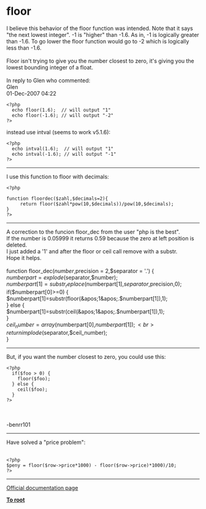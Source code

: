 # floor



I believe this behavior of the floor function was intended.  Note that it says "the next lowest integer".  -1 is "higher" than -1.6.  As in, -1 is logically greater than -1.6.  To go lower the floor function would go to -2 which is logically less than -1.6.<br><br>Floor isn&apos;t trying to give you the number closest to zero, it&apos;s giving you the lowest bounding integer of a float.<br><br>In reply to Glen who commented:<br> Glen<br>01-Dec-2007 04:22<br>

```
<?php
  echo floor(1.6);  // will output "1"
  echo floor(-1.6); // will output "-2"
?>
```


instead use intval (seems to work v5.1.6):



```
<?php
  echo intval(1.6);  // will output "1"
  echo intval(-1.6); // will output "-1"
?>
```
  

---

I use this function to floor with decimals:<br>

```
<?php

function floordec($zahl,$decimals=2){    
     return floor($zahl*pow(10,$decimals))/pow(10,$decimals);
}
?>
```
  

---

A correction to the funcion floor_dec from the user "php is the best".<br>If the number is 0.05999 it returns 0.59 because the zero at left position is deleted.<br>I just added a &apos;1&apos; and after the floor or ceil call remove with a substr.<br>Hope it helps.<br><br>function floor_dec($number,$precision = 2,$separator = &apos;.&apos;) {<br>  $numberpart=explode($separator,$number);<br>  $numberpart[1]=substr_replace($numberpart[1],$separator,$precision,0);<br>  if($numberpart[0]&gt;=0) {<br>    $numberpart[1]=substr(floor(&apos;1&apos;.$numberpart[1]),1);<br>  } else {<br>    $numberpart[1]=substr(ceil(&apos;1&apos;.$numberpart[1]),1);<br>  }<br>  $ceil_number= array($numberpart[0],$numberpart[1]);<br>  return implode($separator,$ceil_number);<br>}  

---

But, if you want the number closest to zero, you could use this:<br>

```
<?php
  if($foo > 0) {
    floor($foo);
  } else {
    ceil($foo);
  }
?>
```
<br><br>-benrr101  

---

Have solved a "price problem":<br><br>

```
<?php
$peny = floor($row->price*1000) - floor($row->price)*1000)/10;
?>
```
  

---

[Official documentation page](https://www.php.net/manual/en/function.floor.php)

**[To root](/README.md)**